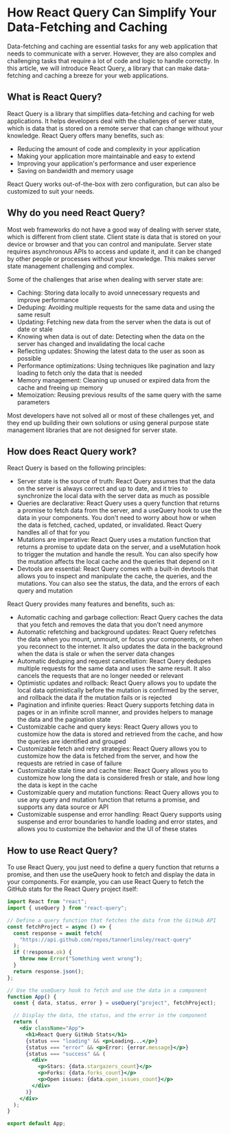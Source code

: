 # How React Query Can Simplify Your Data-Fetching and Caching

Data-fetching and caching are essential tasks for any web application that needs to communicate with a server. However, they are also complex and challenging tasks that require a lot of code and logic to handle correctly. In this article, we will introduce React Query, a library that can make data-fetching and caching a breeze for your web applications.

## What is React Query?

React Query is a library that simplifies data-fetching and caching for web applications. It helps developers deal with the challenges of server state, which is data that is stored on a remote server that can change without your knowledge. React Query offers many benefits, such as:

- Reducing the amount of code and complexity in your application
- Making your application more maintainable and easy to extend
- Improving your application's performance and user experience
- Saving on bandwidth and memory usage

React Query works out-of-the-box with zero configuration, but can also be customized to suit your needs.

## Why do you need React Query?

Most web frameworks do not have a good way of dealing with server state, which is different from client state. Client state is data that is stored on your device or browser and that you can control and manipulate. Server state requires asynchronous APIs to access and update it, and it can be changed by other people or processes without your knowledge. This makes server state management challenging and complex.

Some of the challenges that arise when dealing with server state are:

- Caching: Storing data locally to avoid unnecessary requests and improve performance
- Deduping: Avoiding multiple requests for the same data and using the same result
- Updating: Fetching new data from the server when the data is out of date or stale
- Knowing when data is out of date: Detecting when the data on the server has changed and invalidating the local cache
- Reflecting updates: Showing the latest data to the user as soon as possible
- Performance optimizations: Using techniques like pagination and lazy loading to fetch only the data that is needed
- Memory management: Cleaning up unused or expired data from the cache and freeing up memory
- Memoization: Reusing previous results of the same query with the same parameters

Most developers have not solved all or most of these challenges yet, and they end up building their own solutions or using general purpose state management libraries that are not designed for server state.

## How does React Query work?

React Query is based on the following principles:

- Server state is the source of truth: React Query assumes that the data on the server is always correct and up to date, and it tries to synchronize the local data with the server data as much as possible
- Queries are declarative: React Query uses a query function that returns a promise to fetch data from the server, and a useQuery hook to use the data in your components. You don't need to worry about how or when the data is fetched, cached, updated, or invalidated. React Query handles all of that for you
- Mutations are imperative: React Query uses a mutation function that returns a promise to update data on the server, and a useMutation hook to trigger the mutation and handle the result. You can also specify how the mutation affects the local cache and the queries that depend on it
- Devtools are essential: React Query comes with a built-in devtools that allows you to inspect and manipulate the cache, the queries, and the mutations. You can also see the status, the data, and the errors of each query and mutation

React Query provides many features and benefits, such as:

- Automatic caching and garbage collection: React Query caches the data that you fetch and removes the data that you don't need anymore
- Automatic refetching and background updates: React Query refetches the data when you mount, unmount, or focus your components, or when you reconnect to the internet. It also updates the data in the background when the data is stale or when the server data changes
- Automatic deduping and request cancellation: React Query dedupes multiple requests for the same data and uses the same result. It also cancels the requests that are no longer needed or relevant
- Optimistic updates and rollback: React Query allows you to update the local data optimistically before the mutation is confirmed by the server, and rollback the data if the mutation fails or is rejected
- Pagination and infinite queries: React Query supports fetching data in pages or in an infinite scroll manner, and provides helpers to manage the data and the pagination state
- Customizable cache and query keys: React Query allows you to customize how the data is stored and retrieved from the cache, and how the queries are identified and grouped
- Customizable fetch and retry strategies: React Query allows you to customize how the data is fetched from the server, and how the requests are retried in case of failure
- Customizable stale time and cache time: React Query allows you to customize how long the data is considered fresh or stale, and how long the data is kept in the cache
- Customizable query and mutation functions: React Query allows you to use any query and mutation function that returns a promise, and supports any data source or API
- Customizable suspense and error handling: React Query supports using suspense and error boundaries to handle loading and error states, and allows you to customize the behavior and the UI of these states

## How to use React Query?

To use React Query, you just need to define a query function that returns a promise, and then use the useQuery hook to fetch and display the data in your components. For example, you can use React Query to fetch the GitHub stats for the React Query project itself:

```jsx
import React from "react";
import { useQuery } from "react-query";

// Define a query function that fetches the data from the GitHub API
const fetchProject = async () => {
  const response = await fetch(
    "https://api.github.com/repos/tannerlinsley/react-query"
  );
  if (!response.ok) {
    throw new Error("Something went wrong");
  }
  return response.json();
};

// Use the useQuery hook to fetch and use the data in a component
function App() {
  const { data, status, error } = useQuery("project", fetchProject);

  // Display the data, the status, and the error in the component
  return (
    <div className="App">
      <h1>React Query GitHub Stats</h1>
      {status === "loading" && <p>Loading...</p>}
      {status === "error" && <p>Error: {error.message}</p>}
      {status === "success" && (
        <div>
          <p>Stars: {data.stargazers_count}</p>
          <p>Forks: {data.forks_count}</p>
          <p>Open issues: {data.open_issues_count}</p>
        </div>
      )}
    </div>
  );
}

export default App;